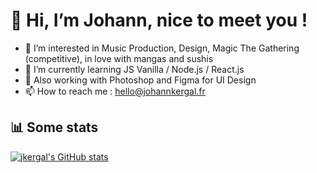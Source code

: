 # 👋 Hi, I’m Johann, nice to meet you !

- 👀 I’m interested in Music Production, Design, Magic The Gathering (competitive), in love with mangas and sushis
- 🌱 I’m currently learning JS Vanilla / Node.js / React.js
- 🎨 Also working with Photoshop and Figma for UI Design
- 📫 How to reach me : hello@johannkergal.fr


## 📊 Some stats

[![jkergal's GitHub stats](https://github-readme-stats.vercel.app/api?username=jkergal&show_icons=true&theme=github_dark)](https://github.com/jkergal/github-readme-stats)
